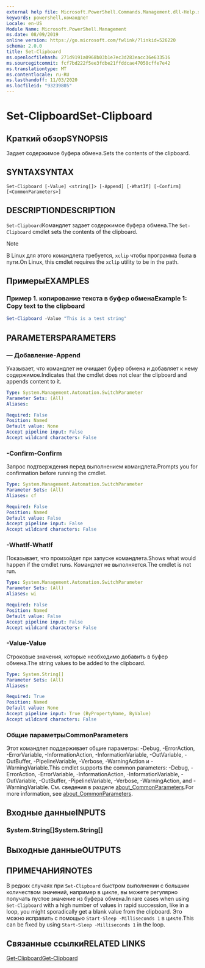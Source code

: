 ```yaml
---
external help file: Microsoft.PowerShell.Commands.Management.dll-Help.xml
keywords: powershell,командлет
Locale: en-US
Module Name: Microsoft.PowerShell.Management
ms.date: 08/09/2019
online version: https://go.microsoft.com/fwlink/?linkid=526220
schema: 2.0.0
title: Set-Clipboard
ms.openlocfilehash: 271d9191a0968b03b1e7ec3d283eacc36e633516
ms.sourcegitcommit: fcf7bd222f5ee3fdbe21ffddcae47050cffe7e42
ms.translationtype: MT
ms.contentlocale: ru-RU
ms.lasthandoff: 11/03/2020
ms.locfileid: "93239805"
---
```

# <span data-ttu-id="8bea6-103">Set-Clipboard</span><span class="sxs-lookup"><span data-stu-id="8bea6-103">Set-Clipboard</span></span>

## <span data-ttu-id="8bea6-104">Краткий обзор</span><span class="sxs-lookup"><span data-stu-id="8bea6-104">SYNOPSIS</span></span>
<span data-ttu-id="8bea6-105">Задает содержимое буфера обмена.</span><span class="sxs-lookup"><span data-stu-id="8bea6-105">Sets the contents of the clipboard.</span></span>

## <span data-ttu-id="8bea6-106">SYNTAX</span><span class="sxs-lookup"><span data-stu-id="8bea6-106">SYNTAX</span></span>

```
Set-Clipboard [-Value] <string[]> [-Append] [-WhatIf] [-Confirm] [<CommonParameters>]
```

## <span data-ttu-id="8bea6-107">DESCRIPTION</span><span class="sxs-lookup"><span data-stu-id="8bea6-107">DESCRIPTION</span></span>

<span data-ttu-id="8bea6-108">`Set-Clipboard`Командлет задает содержимое буфера обмена.</span><span class="sxs-lookup"><span data-stu-id="8bea6-108">The `Set-Clipboard` cmdlet sets the contents of the clipboard.</span></span>

> [!NOTE]
> <span data-ttu-id="8bea6-109">В Linux для этого командлета требуется, `xclip` чтобы программа была в пути.</span><span class="sxs-lookup"><span data-stu-id="8bea6-109">On Linux, this cmdlet requires the `xclip` utility to be in the path.</span></span>

## <span data-ttu-id="8bea6-110">Примеры</span><span class="sxs-lookup"><span data-stu-id="8bea6-110">EXAMPLES</span></span>

### <span data-ttu-id="8bea6-111">Пример 1. копирование текста в буфер обмена</span><span class="sxs-lookup"><span data-stu-id="8bea6-111">Example 1: Copy text to the clipboard</span></span>

```powershell
Set-Clipboard -Value "This is a test string"
```

## <span data-ttu-id="8bea6-112">PARAMETERS</span><span class="sxs-lookup"><span data-stu-id="8bea6-112">PARAMETERS</span></span>

### <span data-ttu-id="8bea6-113">— Добавление</span><span class="sxs-lookup"><span data-stu-id="8bea6-113">-Append</span></span>

<span data-ttu-id="8bea6-114">Указывает, что командлет не очищает буфер обмена и добавляет к нему содержимое.</span><span class="sxs-lookup"><span data-stu-id="8bea6-114">Indicates that the cmdlet does not clear the clipboard and appends content to it.</span></span>

```yaml
Type: System.Management.Automation.SwitchParameter
Parameter Sets: (All)
Aliases:

Required: False
Position: Named
Default value: None
Accept pipeline input: False
Accept wildcard characters: False
```

### <span data-ttu-id="8bea6-115">-Confirm</span><span class="sxs-lookup"><span data-stu-id="8bea6-115">-Confirm</span></span>

<span data-ttu-id="8bea6-116">Запрос подтверждения перед выполнением командлета.</span><span class="sxs-lookup"><span data-stu-id="8bea6-116">Prompts you for confirmation before running the cmdlet.</span></span>

```yaml
Type: System.Management.Automation.SwitchParameter
Parameter Sets: (All)
Aliases: cf

Required: False
Position: Named
Default value: False
Accept pipeline input: False
Accept wildcard characters: False
```

### <span data-ttu-id="8bea6-117">-WhatIf</span><span class="sxs-lookup"><span data-stu-id="8bea6-117">-WhatIf</span></span>

<span data-ttu-id="8bea6-118">Показывает, что произойдет при запуске командлета.</span><span class="sxs-lookup"><span data-stu-id="8bea6-118">Shows what would happen if the cmdlet runs.</span></span> <span data-ttu-id="8bea6-119">Командлет не выполняется.</span><span class="sxs-lookup"><span data-stu-id="8bea6-119">The cmdlet is not run.</span></span>

```yaml
Type: System.Management.Automation.SwitchParameter
Parameter Sets: (All)
Aliases: wi

Required: False
Position: Named
Default value: False
Accept pipeline input: False
Accept wildcard characters: False
```

### <span data-ttu-id="8bea6-120">-Value</span><span class="sxs-lookup"><span data-stu-id="8bea6-120">-Value</span></span>

<span data-ttu-id="8bea6-121">Строковые значения, которые необходимо добавить в буфер обмена.</span><span class="sxs-lookup"><span data-stu-id="8bea6-121">The string values to be added to the clipboard.</span></span>

```yaml
Type: System.String[]
Parameter Sets: (All)
Aliases:

Required: True
Position: Named
Default value: None
Accept pipeline input: True (ByPropertyName, ByValue)
Accept wildcard characters: False
```

### <span data-ttu-id="8bea6-122">Общие параметры</span><span class="sxs-lookup"><span data-stu-id="8bea6-122">CommonParameters</span></span>

<span data-ttu-id="8bea6-123">Этот командлет поддерживает общие параметры: -Debug, -ErrorAction, -ErrorVariable, -InformationAction, -InformationVariable, -OutVariable, -OutBuffer, -PipelineVariable, -Verbose, -WarningAction и -WarningVariable.</span><span class="sxs-lookup"><span data-stu-id="8bea6-123">This cmdlet supports the common parameters: -Debug, -ErrorAction, -ErrorVariable, -InformationAction, -InformationVariable, -OutVariable, -OutBuffer, -PipelineVariable, -Verbose, -WarningAction, and -WarningVariable.</span></span> <span data-ttu-id="8bea6-124">См. сведения в разделе [about_CommonParameters](https://go.microsoft.com/fwlink/?LinkID=113216).</span><span class="sxs-lookup"><span data-stu-id="8bea6-124">For more information, see [about_CommonParameters](https://go.microsoft.com/fwlink/?LinkID=113216).</span></span>

## <span data-ttu-id="8bea6-125">Входные данные</span><span class="sxs-lookup"><span data-stu-id="8bea6-125">INPUTS</span></span>

### <span data-ttu-id="8bea6-126">System.String[]</span><span class="sxs-lookup"><span data-stu-id="8bea6-126">System.String[]</span></span>

## <span data-ttu-id="8bea6-127">Выходные данные</span><span class="sxs-lookup"><span data-stu-id="8bea6-127">OUTPUTS</span></span>

## <span data-ttu-id="8bea6-128">ПРИМЕЧАНИЯ</span><span class="sxs-lookup"><span data-stu-id="8bea6-128">NOTES</span></span>

<span data-ttu-id="8bea6-129">В редких случаях при `Set-Clipboard` быстром выполнении с большим количеством значений, например в цикле, вы можете регулярно получать пустое значение из буфера обмена.</span><span class="sxs-lookup"><span data-stu-id="8bea6-129">In rare cases when using `Set-Clipboard` with a high number of values in rapid succession, like in a loop, you might sporadically get a blank value from the clipboard.</span></span> <span data-ttu-id="8bea6-130">Это можно исправить с помощью `Start-Sleep -Milliseconds 1` в цикле.</span><span class="sxs-lookup"><span data-stu-id="8bea6-130">This can be fixed by using `Start-Sleep -Milliseconds 1` in the loop.</span></span>

## <span data-ttu-id="8bea6-131">Связанные ссылки</span><span class="sxs-lookup"><span data-stu-id="8bea6-131">RELATED LINKS</span></span>

[<span data-ttu-id="8bea6-132">Get-Clipboard</span><span class="sxs-lookup"><span data-stu-id="8bea6-132">Get-Clipboard</span></span>](Get-Clipboard.md)
